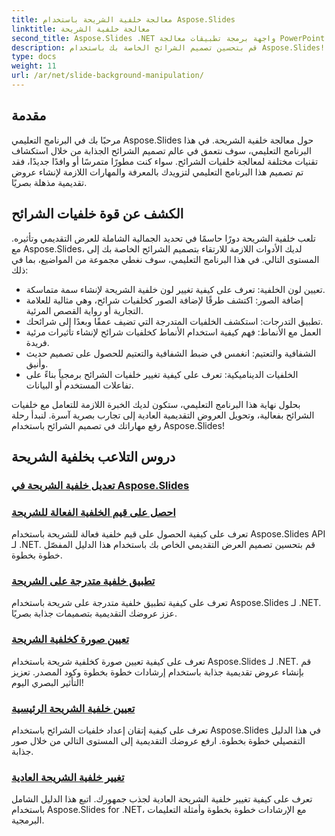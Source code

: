 ```yaml
---
title: معالجة خلفية الشريحة باستخدام Aspose.Slides
linktitle: معالجة خلفية الشريحة
second_title: Aspose.Slides .NET واجهة برمجة تطبيقات معالجة PowerPoint
description: قم بتحسين تصميم الشرائح الخاصة بك باستخدام Aspose.Slides! تعرف على كيفية التعامل مع خلفيات الشرائح في هذا البرنامج التعليمي الشامل. تم توفير تعليمات خطوة بخطوة وأمثلة التعليمات البرمجية.
type: docs
weight: 11
url: /ar/net/slide-background-manipulation/
---
```


## مقدمة

مرحبًا بك في البرنامج التعليمي Aspose.Slides حول معالجة خلفية الشريحة. في هذا البرنامج التعليمي، سوف نتعمق في عالم تصميم الشرائح الجذابة من خلال استكشاف تقنيات مختلفة لمعالجة خلفيات الشرائح. سواء كنت مطورًا متمرسًا أو وافدًا جديدًا، فقد تم تصميم هذا البرنامج التعليمي لتزويدك بالمعرفة والمهارات اللازمة لإنشاء عروض تقديمية مذهلة بصريًا.

## الكشف عن قوة خلفيات الشرائح

تلعب خلفية الشريحة دورًا حاسمًا في تحديد الجمالية الشاملة للعرض التقديمي وتأثيره. مع Aspose.Slides، لديك الأدوات اللازمة للارتقاء بتصميم الشرائح الخاصة بك إلى المستوى التالي. في هذا البرنامج التعليمي، سوف نغطي مجموعة من المواضيع، بما في ذلك:

- تعيين لون الخلفية: تعرف على كيفية تغيير لون خلفية الشريحة لإنشاء سمة متماسكة.
- إضافة الصور: اكتشف طرقًا لإضافة الصور كخلفيات شرائح، وهي مثالية للعلامة التجارية أو رواية القصص المرئية.
- تطبيق التدرجات: استكشف الخلفيات المتدرجة التي تضيف عمقًا وبعدًا إلى شرائحك.
- العمل مع الأنماط: فهم كيفية استخدام الأنماط كخلفيات شرائح لإنشاء تأثيرات مرئية فريدة.
- الشفافية والتعتيم: انغمس في ضبط الشفافية والتعتيم للحصول على تصميم حديث وأنيق.
- الخلفيات الديناميكية: تعرف على كيفية تغيير خلفيات الشرائح برمجياً بناءً على تفاعلات المستخدم أو البيانات.

بحلول نهاية هذا البرنامج التعليمي، ستكون لديك الخبرة اللازمة للتعامل مع خلفيات الشرائح بفعالية، وتحويل العروض التقديمية العادية إلى تجارب بصرية آسرة. لنبدأ رحلة رفع مهاراتك في تصميم الشرائح باستخدام Aspose.Slides!

## دروس التلاعب بخلفية الشريحة
### [تعديل خلفية الشريحة في Aspose.Slides](./slide-background-modification/)
### [احصل على قيم الخلفية الفعالة للشريحة](./get-background-effective-values/)
تعرف على كيفية الحصول على قيم خلفية فعالة للشريحة باستخدام Aspose.Slides API لـ .NET. قم بتحسين تصميم العرض التقديمي الخاص بك باستخدام هذا الدليل المفصّل خطوة بخطوة.
### [تطبيق خلفية متدرجة على الشريحة](./apply-gradient-background/)
تعرف على كيفية تطبيق خلفية متدرجة على شريحة باستخدام Aspose.Slides لـ .NET. عزز عروضك التقديمية بتصميمات جذابة بصريًا.
### [تعيين صورة كخلفية الشريحة](./set-image-as-background/)
تعرف على كيفية تعيين صورة كخلفية شريحة باستخدام Aspose.Slides لـ .NET. قم بإنشاء عروض تقديمية جذابة باستخدام إرشادات خطوة بخطوة وكود المصدر. تعزيز التأثير البصري اليوم!
### [تعيين خلفية الشريحة الرئيسية](./set-slide-background-master/)
تعرف على كيفية إتقان إعداد خلفيات الشرائح باستخدام Aspose.Slides في هذا الدليل التفصيلي خطوة بخطوة. ارفع عروضك التقديمية إلى المستوى التالي من خلال صور جذابة.
### [تغيير خلفية الشريحة العادية](./change-slide-background-normal/)
تعرف على كيفية تغيير خلفية الشريحة العادية لجذب جمهورك. اتبع هذا الدليل الشامل باستخدام Aspose.Slides for .NET، مع الإرشادات خطوة بخطوة وأمثلة التعليمات البرمجية.